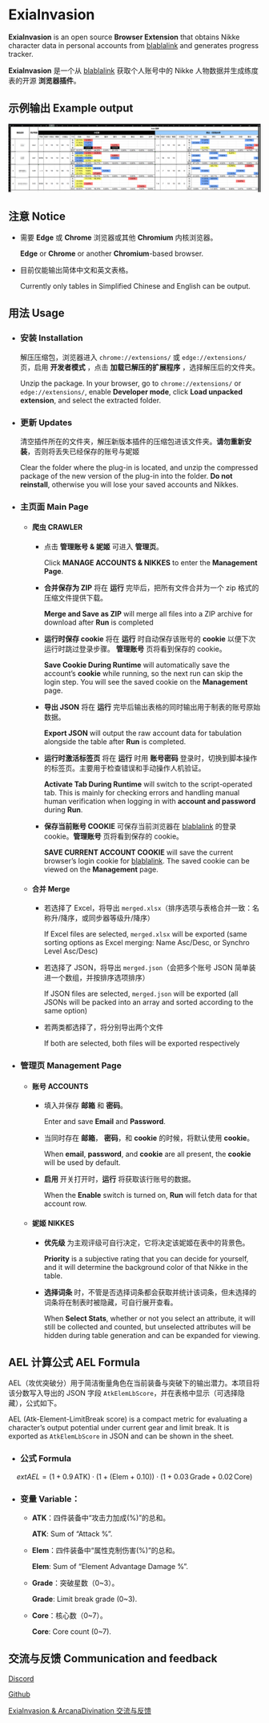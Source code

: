 # ExiaInvasion

**ExiaInvasion** is an open source **Browser Extension** that obtains Nikke character data in personal accounts from [blablalink](https://www.blablalink.com/) and generates progress tracker.

**ExiaInvasion** 是一个从 [blablalink](https://www.blablalink.com/) 获取个人账号中的 Nikke 人物数据并生成练度表的开源 **浏览器插件**。

## 示例输出 Example output

![示例输出](/示例输出.png)

## 注意 Notice

- 需要 **Edge** 或 **Chrome** 浏览器或其他 **Chromium** 内核浏览器。

  **Edge** or **Chrome** or another **Chromium**-based browser.

- 目前仅能输出简体中文和英文表格。

  Currently only tables in Simplified Chinese and English can be output.

## 用法 Usage

- ### 安装 Installation

  解压压缩包，浏览器进入 `chrome://extensions/` 或 `edge://extensions/` 页，启用 **开发者模式** ，点击 **加载已解压的扩展程序** ，选择解压后的文件夹。

  Unzip the package. In your browser, go to `chrome://extensions/` or `edge://extensions/`, enable **Developer mode**, click **Load unpacked extension**, and select the extracted folder.

- ### 更新 Updates

  清空插件所在的文件夹，解压新版本插件的压缩包进该文件夹。**请勿重新安装**，否则将丢失已经保存的账号与妮姬

  Clear the folder where the plug-in is located, and unzip the compressed package of the new version of the plug-in into the folder. **Do not reinstall**, otherwise you will lose your saved accounts and Nikkes.

- ### 主页面 Main Page

  - #### 爬虫 CRAWLER

    - 点击 **管理账号 & 妮姬** 可进入 **管理页**。

      Click **MANAGE ACCOUNTS & NIKKES** to enter the **Management Page**.

    - **合并保存为 ZIP** 将在 **运行** 完毕后，把所有文件合并为一个 zip 格式的压缩文件提供下载。

      **Merge and Save as ZIP** will merge all files into a ZIP archive for download after **Run** is completed

    - **运行时保存 cookie** 将在 **运行** 时自动保存该账号的 **cookie** 以便下次运行时跳过登录步骤。 **管理账号** 页将看到保存的 cookie。

      **Save Cookie During Runtime** will automatically save the account’s **cookie** while running, so the next run can skip the login step. You will see the saved cookie on the **Management** page.

    - **导出 JSON** 将在 **运行** 完毕后输出表格的同时输出用于制表的账号原始数据。

      **Export JSON** will output the raw account data for tabulation alongside the table after **Run** is completed.

    - **运行时激活标签页** 将在 **运行** 时用 **账号密码** 登录时，切换到脚本操作的标签页。主要用于检查错误和手动操作人机验证。

      **Activate Tab During Runtime** will switch to the script-operated tab. This is mainly for checking errors and handling manual human verification when logging in with **account and password** during **Run**.

    - **保存当前账号 COOKIE** 可保存当前浏览器在 [blablalink](https://www.blablalink.com/) 的登录 cookie。**管理账号** 页将看到保存的 cookie。

      **SAVE CURRENT ACCOUNT COOKIE** will save the current browser’s login cookie for [blablalink](https://www.blablalink.com/). The saved cookie can be viewed on the **Management** page.

  - #### 合并 Merge

  	- 若选择了 Excel，将导出 `merged.xlsx`（排序选项与表格合并一致：名称升/降序，或同步器等级升/降序）

  	  If Excel files are selected, `merged.xlsx` will be exported (same sorting options as Excel merging: Name Asc/Desc, or Synchro Level Asc/Desc)

  	- 若选择了 JSON，将导出 `merged.json`（会把多个账号 JSON 简单装进一个数组，并按排序选项排序）

  	  If JSON files are selected, `merged.json` will be exported (all JSONs will be packed into an array and sorted according to the same option)

  	- 若两类都选择了，将分别导出两个文件

  	  If both are selected, both files will be exported respectively

- ### 管理页 Management Page

  - #### 账号 ACCOUNTS

    - 填入并保存 **邮箱** 和 **密码**。

      Enter and save **Email** and **Password**.

    - 当同时存在 **邮箱**， **密码**，和 **cookie** 的时候，将默认使用 **cookie**。

      When **email**, **password**, and **cookie** are all present, the **cookie** will be used by default.

    - **启用** 开关打开时，**运行** 将获取该行账号的数据。

      When the **Enable** switch is turned on, **Run** will fetch data for that account row.

  - #### 妮姬 NIKKES

    - **优先级** 为主观评级可自行决定，它将决定该妮姬在表中的背景色。

      **Priority** is a subjective rating that you can decide for yourself, and it will determine the background color of that Nikke in the table.

    - **选择词条** 时，不管是否选择词条都会获取并统计该词条，但未选择的词条将在制表时被隐藏，可自行展开查看。

      When **Select Stats**, whether or not you select an attribute, it will still be collected and counted, but unselected attributes will be hidden during table generation and can be expanded for viewing.

## AEL 计算公式 AEL Formula

AEL（攻优突破分）用于简洁衡量角色在当前装备与突破下的输出潜力。本项目将该分数写入导出的 JSON 字段 `AtkElemLbScore`，并在表格中显示（可选择隐藏），公式如下。

AEL (Atk-Element-LimitBreak score) is a compact metric for evaluating a character’s output potential under current gear and limit break. It is exported as `AtkElemLbScore` in JSON and can be shown in the sheet.

- ### 公式 Formula

$$
	ext{AEL} = \bigl(1 + 0.9\,\mathrm{ATK}\bigr) \cdot \bigl(1 + (\mathrm{Elem} + 0.10)\bigr) \cdot \bigl(1 + 0.03\,\mathrm{Grade} + 0.02\,\mathrm{Core}\bigr)
$$

- ### 变量 Variable：

	- **ATK**：四件装备中“攻击力加成(%)”的总和。

		**ATK**: Sum of “Attack %”.

	- **Elem**：四件装备中“属性克制伤害(%)”的总和。

		**Elem**: Sum of “Element Advantage Damage %”.

	- **Grade**：突破星数（0~3）。

		**Grade**: Limit break grade (0~3).

	- **Core**：核心数（0~7）。

		**Core**: Core count (0~7).

## 交流与反馈 Communication and feedback

[Discord](https://discord.gg/rN7CrqmY)

[Github](https://github.com/IsolateOB/ExiaInvasion)

[ExiaInvasion & ArcanaDivination 交流与反馈](https://qm.qq.com/q/CDQMjjV1Li)
